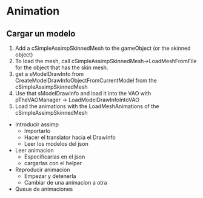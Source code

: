 # Animation

## Cargar un modelo

1. Add a cSimpleAssimpSkinnedMesh to the gameObject (or the skinned object)
2. To load the mesh, call cSimpleAssimpSkinnedMesh->LoadMeshFromFile for the object that has the skin mesh.
3. get a sModelDrawInfo from CreateModelDrawInfoObjectFromCurrentModel from the cSimpleAssimpSkinnedMesh
4. Use that sModelDrawInfo and load it into the VAO with pTheVAOManager -> LoadModelDrawInfoIntoVAO
5. Load the animations with the LoadMeshAnimations of the cSimpleAssimpSkinnedMesh

- Introducir assimp
  - Importarlo
  - Hacer el translator hacia el DrawInfo
  - Leer los modelos del json
- Leer animacion
  - Especificarlas en el json
  - cargarlas con el helper
- Reproducir animacion
  - Empezar y detenerla
  - Cambiar de una animacion a otra
- Queue de animaciones